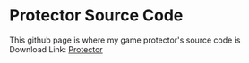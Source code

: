# Protector Source Code
This github page is where my game protector's source code is <br>
Download Link: <a href="https://furioustigerpro.itch.io/protector-game">Protector</a>